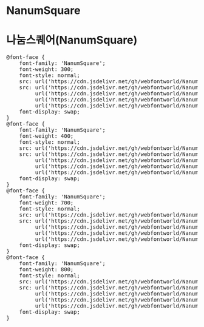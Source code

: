 # NanumSquare

# 나눔스퀘어(NanumSquare)

<pre>
@font-face {
    font-family: 'NanumSquare';
    font-weight: 300;
    font-style: normal;
    src: url('https://cdn.jsdelivr.net/gh/webfontworld/NanumSquare/NanumSquare-Light.eot');
    src: url('https://cdn.jsdelivr.net/gh/webfontworld/NanumSquare/NanumSquare-Light.eot?#iefix') format('embedded-opentype'),
         url('https://cdn.jsdelivr.net/gh/webfontworld/NanumSquare/NanumSquare-Light.woff2') format('woff2'),
         url('https://cdn.jsdelivr.net/gh/webfontworld/NanumSquare/NanumSquare-Light.woff') format('woff'),
         url('https://cdn.jsdelivr.net/gh/webfontworld/NanumSquare/NanumSquare-Light.ttf') format("truetype");
    font-display: swap;
} 
@font-face {
    font-family: 'NanumSquare';
    font-weight: 400;
    font-style: normal;
    src: url('https://cdn.jsdelivr.net/gh/webfontworld/NanumSquare/NanumSquare-Regular.eot');
    src: url('https://cdn.jsdelivr.net/gh/webfontworld/NanumSquare/NanumSquare-Regular.eot?#iefix') format('embedded-opentype'),
         url('https://cdn.jsdelivr.net/gh/webfontworld/NanumSquare/NanumSquare-Regular.woff2') format('woff2'),
         url('https://cdn.jsdelivr.net/gh/webfontworld/NanumSquare/NanumSquare-Regular.woff') format('woff'),
         url('https://cdn.jsdelivr.net/gh/webfontworld/NanumSquare/NanumSquare-Regular.ttf') format("truetype");
    font-display: swap;
} 
@font-face {
    font-family: 'NanumSquare';
    font-weight: 700;
    font-style: normal;
    src: url('https://cdn.jsdelivr.net/gh/webfontworld/NanumSquare/NanumSquare-Bold.eot');
    src: url('https://cdn.jsdelivr.net/gh/webfontworld/NanumSquare/NanumSquare-Bold.eot?#iefix') format('embedded-opentype'),
         url('https://cdn.jsdelivr.net/gh/webfontworld/NanumSquare/NanumSquare-Bold.woff2') format('woff2'),
         url('https://cdn.jsdelivr.net/gh/webfontworld/NanumSquare/NanumSquare-Bold.woff') format('woff'),
         url('https://cdn.jsdelivr.net/gh/webfontworld/NanumSquare/NanumSquare-Bold.ttf') format("truetype");
    font-display: swap;
} 
@font-face {
    font-family: 'NanumSquare';
    font-weight: 800;
    font-style: normal;
    src: url('https://cdn.jsdelivr.net/gh/webfontworld/NanumSquare/NanumSquare-ExtraBold.eot');
    src: url('https://cdn.jsdelivr.net/gh/webfontworld/NanumSquare/NanumSquare-ExtraBold.eot?#iefix') format('embedded-opentype'),
         url('https://cdn.jsdelivr.net/gh/webfontworld/NanumSquare/NanumSquare-ExtraBold.woff2') format('woff2'),
         url('https://cdn.jsdelivr.net/gh/webfontworld/NanumSquare/NanumSquare-ExtraBold.woff') format('woff'),
         url('https://cdn.jsdelivr.net/gh/webfontworld/NanumSquare/NanumSquare-ExtraBold.ttf') format("truetype");
    font-display: swap;
} 
</pre>
